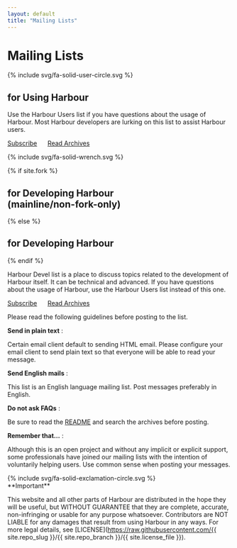 ```yaml
---
layout: default
title: "Mailing Lists"
---
```

# Mailing Lists

<div markdown="1" class="list-bubble">
<div>{% include svg/fa-solid-user-circle.svg %}</div>
<div markdown="1">

## for Using Harbour

Use the Harbour Users list if you have questions about the usage of Harbour.
Most Harbour developers are lurking on this list to assist Harbour users.

[Subscribe](https://groups.google.com/group/harbour-users/subscribe)
&nbsp;&nbsp;&nbsp;&nbsp;
[Read Archives](https://groups.google.com/group/harbour-users/)

</div>
</div>

<div markdown="1" class="list-bubble">
<div>{% include svg/fa-solid-wrench.svg %}</div>
<div markdown="1">

{% if site.fork %}
## for Developing Harbour<br>(mainline/non-fork-only)
{% else %}
## for Developing Harbour
{% endif %}

Harbour Devel list is a place to discuss topics related to the development
of Harbour itself. It can be technical and advanced.
If you have questions about the usage of Harbour, use the
Harbour Users list instead of this one.

[Subscribe](https://groups.google.com/group/harbour-devel/subscribe)
&nbsp;&nbsp;&nbsp;&nbsp;
[Read Archives](https://groups.google.com/group/harbour-devel/)

</div>
</div>

Please read the following guidelines before posting to the list.

**Send in plain text**
: <p>Certain email client default to sending HTML email. Please configure
  your email client to send plain text so that everyone will be able to
  read your message.

**Send English mails**
: <p>This list is an English language mailing list. Post messages preferably
  in English.

**Do not ask FAQs**
: <p>Be sure to read the <a href="https://github.com/{{ site.repo_slug }}/#readme">README</a>
  and search the archives before posting.

**Remember that…**
: <p>Although this is an open project and without any implicit or explicit
  support, some professionals have joined our mailing lists with the intention
  of voluntarily helping users. Use common sense when posting your messages.

<div markdown="1" class="list-bubble bubble-alt">
<div>{% include svg/fa-solid-exclamation-circle.svg %}</div>
<div markdown="1">
**Important**

This website and all other parts of Harbour are distributed in the
hope they will be useful, but WITHOUT GUARANTEE that they are complete,
accurate, non-infringing or usable for any purpose whatsoever.
Contributors are NOT LIABLE for any damages that result from using
Harbour in any ways. For more legal details, see
[LICENSE](https://raw.githubusercontent.com/{{ site.repo_slug }}/{{ site.repo_branch }}/{{ site.license_file }}).

</div>
</div>
